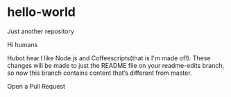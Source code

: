 # hello-world
Just another repository

Hi humans

Hubot hear.I like Node.js and Coffeescripts(that is I'm made of!).
These changes will be made to just the README file on your readme-edits branch, so now this branch contains content that’s different from master.

Open a Pull Request
